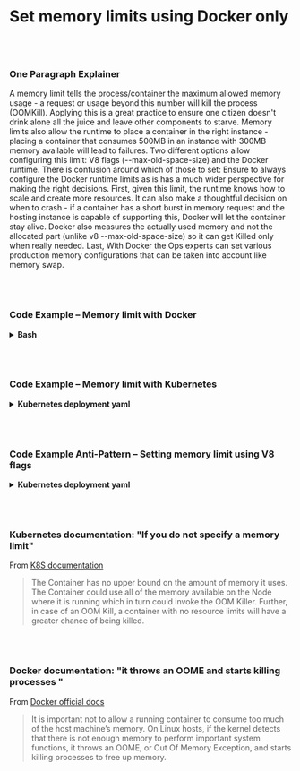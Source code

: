 # Set memory limits using Docker only

<br/><br/>

### One Paragraph Explainer

A memory limit tells the process/container the maximum allowed memory usage - a request or usage beyond this number will kill the process (OOMKill). Applying this is a great practice to ensure one citizen doesn't drink alone all the juice and leave other components to starve. Memory limits also allow the runtime to place a container in the right instance - placing a container that consumes 500MB in an instance with 300MB memory available will lead to failures. Two different options allow configuring this limit: V8 flags (--max-old-space-size) and the Docker runtime. There is confusion around which of those to set: Ensure to always configure the Docker runtime limits as is has a much wider perspective for making the right decisions. First, given this limit, the runtime knows how to scale and create more resources. It can also make a thoughtful decision on when to crash - if a container has a short burst in memory request and the hosting instance is capable of supporting this, Docker will let the container stay alive. Docker also measures the actually used memory and not the allocated part (unlike v8 --max-old-space-size) so it can get Killed only when really needed. Last, With Docker the Ops experts can set various production memory configurations that can be taken into account like memory swap.

<br/><br/>

### Code Example – Memory limit with Docker

<details>
<summary><strong>Bash</strong></summary>

```
docker run --memory 512m my-node-app
```

</details>

<br/><br/>

### Code Example – Memory limit with Kubernetes

<details>
<summary><strong>Kubernetes deployment yaml</strong></summary>

```
apiVersion: v1
kind: Pod
metadata:
  name: my-node-app
spec:
  containers:
  - name: my-node-app
    image: my-node-app
    resources:
      requests:
        memory: "400Mi"
      limits:
        memory: "500Mi"
    command: ["node index.js"]
```

</details>

<br/><br/>

### Code Example Anti-Pattern – Setting memory limit using V8 flags

<details>

<summary><strong>Kubernetes deployment yaml</strong></summary>

```
apiVersion: v1
kind: Pod
metadata:
  name: my-node-app
spec:
  containers:
  - name: my-node-app
    image: my-node-app
    command: ["node index.js --max-old-space-size=400"]
```

</details>

<br/><br/>

### Kubernetes documentation: "If you do not specify a memory limit"

From [K8S documentation](https://kubernetes.io/docs/tasks/configure-pod-container/assign-memory-resource/)

> The Container has no upper bound on the amount of memory it uses. The Container could use all of the memory available on the Node where it is running which in turn could invoke the OOM Killer. Further, in case of an OOM Kill, a container with no resource limits will have a greater chance of being killed.

<br/><br/>

### Docker documentation: "it throws an OOME and starts killing processes "

From [Docker official docs](https://docs.docker.com/config/containers/resource_constraints/)

> It is important not to allow a running container to consume too much of the host machine’s memory. On Linux hosts, if the kernel detects that there is not enough memory to perform important system functions, it throws an OOME, or Out Of Memory Exception, and starts killing processes to free up memory.
